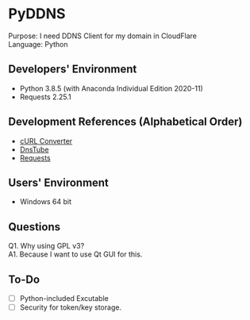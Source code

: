 # PyDDNS
Purpose: I need DDNS Client for my domain in CloudFlare\
Language: Python
## Developers' Environment
- Python 3.8.5 (with Anaconda Individual Edition 2020-11)
- Requests 2.25.1
## Development References (Alphabetical Order)
- [cURL Converter](https://github.com/NickCarneiro/curlconverter/)
- [DnsTube](https://github.com/drittich/DnsTube)
- [Requests](https://requests.readthedocs.io/)
## Users' Environment
- Windows 64 bit
## Questions
Q1. Why using GPL v3?\
A1. Because I want to use Qt GUI for this.
## To-Do
- [ ] Python-included Excutable
- [ ] Security for token/key storage.
